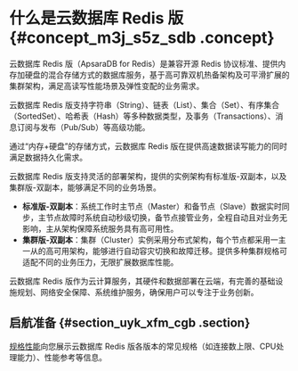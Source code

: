 # 什么是云数据库 Redis 版 {#concept_m3j_s5z_sdb .concept}

云数据库 Redis 版（ApsaraDB for Redis）是兼容开源 Redis 协议标准、提供内存加硬盘的混合存储方式的数据库服务，基于高可靠双机热备架构及可平滑扩展的集群架构，满足高读写性能场景及弹性变配的业务需求。

云数据库 Redis 版支持字符串（String）、链表（List）、集合（Set）、有序集合（SortedSet）、哈希表（Hash）等多种数据类型，及事务（Transactions）、消息订阅与发布（Pub/Sub）等高级功能。

通过“内存+硬盘”的存储方式，云数据库 Redis 版在提供高速数据读写能力的同时满足数据持久化需求。

云数据库 Redis 版支持灵活的部署架构，提供的实例架构有标准版-双副本，以及集群版-双副本，能够满足不同的业务场景。

-   **标准版-双副本**：系统工作时主节点（Master）和备节点（Slave）数据实时同步，主节点故障时系统自动秒级切换，备节点接管业务，全程自动且对业务无影响，主从架构保障系统服务具有高可用性。
-   **集群版-双副本**：集群（Cluster）实例采用分布式架构，每个节点都采用一主一从的高可用架构，能够进行自动容灾切换和故障迁移。提供多种集群规格可适配不同的业务压力，无限扩展数据库性能。

云数据库 Redis 版作为云计算服务，其硬件和数据部署在云端，有完善的基础设施规划、网络安全保障、系统维护服务，确保用户可以专注于业务创新。

## 启航准备 {#section_uyk_xfm_cgb .section}

[规格性能](intl.zh-CN/产品简介/规格性能.md#)向您展示云数据库 Redis 版各版本的常见规格（如连接数上限、CPU处理能力）、性能参考等信息。

